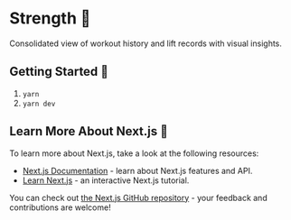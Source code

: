 # Strength 💪

Consolidated view of workout history and lift records with visual insights.
## Getting Started 🚀

1. `yarn`
2. `yarn dev`

## Learn More About Next.js 📓

To learn more about Next.js, take a look at the following resources:

- [Next.js Documentation](https://nextjs.org/docs) - learn about Next.js features and API.
- [Learn Next.js](https://nextjs.org/learn) - an interactive Next.js tutorial.

You can check out [the Next.js GitHub repository](https://github.com/vercel/next.js/) - your feedback and contributions are welcome!